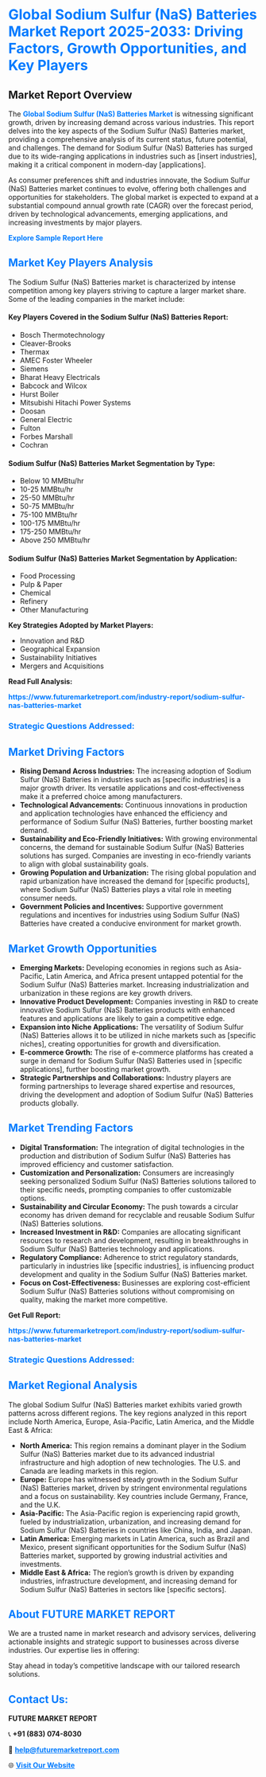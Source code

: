 <h1 style="color: #007BFF;">Global Sodium Sulfur (NaS) Batteries Market Report 2025-2033: Driving Factors, Growth Opportunities, and Key Players</h1>

<section id="overview">
<h2>Market Report Overview</h2>
<p>The <a href="https://www.futuremarketreport.com/industry-report/sodium-sulfur-nas-batteries-market" style="color: #007BFF; text-decoration: none;"><strong>Global Sodium Sulfur (NaS) Batteries Market</strong></a> is witnessing significant growth, driven by increasing demand across various industries. This report delves into the key aspects of the Sodium Sulfur (NaS) Batteries market, providing a comprehensive analysis of its current status, future potential, and challenges. The demand for Sodium Sulfur (NaS) Batteries has surged due to its wide-ranging applications in industries such as [insert industries], making it a critical component in modern-day [applications].</p>
<p>As consumer preferences shift and industries innovate, the Sodium Sulfur (NaS) Batteries market continues to evolve, offering both challenges and opportunities for stakeholders. The global market is expected to expand at a substantial compound annual growth rate (CAGR) over the forecast period, driven by technological advancements, emerging applications, and increasing investments by major players.</p>
</section>

<section id="overview">
<p><a href="https://www.futuremarketreport.com/request-sample/reportId=33074" style="color: #007BFF; text-decoration: none;"><strong>Explore Sample Report Here</strong></a></p>
</section>

<section id="key-players">
<h2 style="color: #007BFF;">Market Key Players Analysis</h2>
<p>The Sodium Sulfur (NaS) Batteries market is characterized by intense competition among key players striving to capture a larger market share. Some of the leading companies in the market include:</p>
<h4>Key Players Covered in the Sodium Sulfur (NaS) Batteries Report:</h4>
<ul><li>Bosch Thermotechnology</li><li>Cleaver-Brooks</li><li>Thermax</li><li>AMEC Foster Wheeler</li><li>Siemens</li><li>Bharat Heavy Electricals</li><li>Babcock and Wilcox</li><li>Hurst Boiler</li><li>Mitsubishi Hitachi Power Systems</li><li>Doosan</li><li>General Electric</li><li>Fulton</li><li>Forbes Marshall</li><li>Cochran</li></ul>
<h4>Sodium Sulfur (NaS) Batteries Market Segmentation by Type:</h4>
<ul><li>Below 10 MMBtu/hr</li><li>10-25 MMBtu/hr</li><li>25-50 MMBtu/hr</li><li>50-75 MMBtu/hr</li><li>75-100 MMBtu/hr</li><li>100-175 MMBtu/hr</li><li>175-250 MMBtu/hr</li><li>Above 250 MMBtu/hr</li></ul>

<h4>Sodium Sulfur (NaS) Batteries Market Segmentation by Application:</h4>
<ul><li>Food Processing</li><li>Pulp &amp; Paper</li><li>Chemical</li><li>Refinery</li><li>Other Manufacturing</li></ul>
<p><strong>Key Strategies Adopted by Market Players:</strong></p>
<ul>
<li>Innovation and R&D</li>
<li>Geographical Expansion</li>
<li>Sustainability Initiatives</li>
<li>Mergers and Acquisitions</li>
</ul>
</section>

<section>
<p><strong>Read Full Analysis: </strong></p><a href="https://www.futuremarketreport.com/industry-report/sodium-sulfur-nas-batteries-market" style="color: #007BFF; text-decoration: none;"><strong>https://www.futuremarketreport.com/industry-report/sodium-sulfur-nas-batteries-market</strong></a>
<h3 style="color: #007BFF;">Strategic Questions Addressed:</h3>
</section>

<section id="driving-factors">
<h2 style="color: #007BFF;">Market Driving Factors</h2>
<ul>
<li><strong>Rising Demand Across Industries:</strong> The increasing adoption of Sodium Sulfur (NaS) Batteries in industries such as [specific industries] is a major growth driver. Its versatile applications and cost-effectiveness make it a preferred choice among manufacturers.</li>
<li><strong>Technological Advancements:</strong> Continuous innovations in production and application technologies have enhanced the efficiency and performance of Sodium Sulfur (NaS) Batteries, further boosting market demand.</li>
<li><strong>Sustainability and Eco-Friendly Initiatives:</strong> With growing environmental concerns, the demand for sustainable Sodium Sulfur (NaS) Batteries solutions has surged. Companies are investing in eco-friendly variants to align with global sustainability goals.</li>
<li><strong>Growing Population and Urbanization:</strong> The rising global population and rapid urbanization have increased the demand for [specific products], where Sodium Sulfur (NaS) Batteries plays a vital role in meeting consumer needs.</li>
<li><strong>Government Policies and Incentives:</strong> Supportive government regulations and incentives for industries using Sodium Sulfur (NaS) Batteries have created a conducive environment for market growth.</li>
</ul>
</section>

<section id="growth-opportunities">
<h2 style="color: #007BFF;">Market Growth Opportunities</h2>
<ul>
<li><strong>Emerging Markets:</strong> Developing economies in regions such as Asia-Pacific, Latin America, and Africa present untapped potential for the Sodium Sulfur (NaS) Batteries market. Increasing industrialization and urbanization in these regions are key growth drivers.</li>
<li><strong>Innovative Product Development:</strong> Companies investing in R&D to create innovative Sodium Sulfur (NaS) Batteries products with enhanced features and applications are likely to gain a competitive edge.</li>
<li><strong>Expansion into Niche Applications:</strong> The versatility of Sodium Sulfur (NaS) Batteries allows it to be utilized in niche markets such as [specific niches], creating opportunities for growth and diversification.</li>
<li><strong>E-commerce Growth:</strong> The rise of e-commerce platforms has created a surge in demand for Sodium Sulfur (NaS) Batteries used in [specific applications], further boosting market growth.</li>
<li><strong>Strategic Partnerships and Collaborations:</strong> Industry players are forming partnerships to leverage shared expertise and resources, driving the development and adoption of Sodium Sulfur (NaS) Batteries products globally.</li>
</ul>
</section>

<section id="trending-factors">
<h2 style="color: #007BFF;">Market Trending Factors</h2>
<ul>
<li><strong>Digital Transformation:</strong> The integration of digital technologies in the production and distribution of Sodium Sulfur (NaS) Batteries has improved efficiency and customer satisfaction.</li>
<li><strong>Customization and Personalization:</strong> Consumers are increasingly seeking personalized Sodium Sulfur (NaS) Batteries solutions tailored to their specific needs, prompting companies to offer customizable options.</li>
<li><strong>Sustainability and Circular Economy:</strong> The push towards a circular economy has driven demand for recyclable and reusable Sodium Sulfur (NaS) Batteries solutions.</li>
<li><strong>Increased Investment in R&D:</strong> Companies are allocating significant resources to research and development, resulting in breakthroughs in Sodium Sulfur (NaS) Batteries technology and applications.</li>
<li><strong>Regulatory Compliance:</strong> Adherence to strict regulatory standards, particularly in industries like [specific industries], is influencing product development and quality in the Sodium Sulfur (NaS) Batteries market.</li>
<li><strong>Focus on Cost-Effectiveness:</strong> Businesses are exploring cost-efficient Sodium Sulfur (NaS) Batteries solutions without compromising on quality, making the market more competitive.</li>
</ul>
</section>

<section>
<p><strong>Get Full Report: </strong></p><a href="https://www.futuremarketreport.com/industry-report/sodium-sulfur-nas-batteries-market" style="color: #007BFF; text-decoration: none;"><strong>https://www.futuremarketreport.com/industry-report/sodium-sulfur-nas-batteries-market</strong></a>
<h3 style="color: #007BFF;">Strategic Questions Addressed:</h3>
</section>


<section id="regional-analysis">
<h2 style="color: #007BFF;">Market Regional Analysis</h2>
<p>The global Sodium Sulfur (NaS) Batteries market exhibits varied growth patterns across different regions. The key regions analyzed in this report include North America, Europe, Asia-Pacific, Latin America, and the Middle East & Africa:</p>
<ul>
<li><strong>North America:</strong> This region remains a dominant player in the Sodium Sulfur (NaS) Batteries market due to its advanced industrial infrastructure and high adoption of new technologies. The U.S. and Canada are leading markets in this region.</li>
<li><strong>Europe:</strong> Europe has witnessed steady growth in the Sodium Sulfur (NaS) Batteries market, driven by stringent environmental regulations and a focus on sustainability. Key countries include Germany, France, and the U.K.</li>
<li><strong>Asia-Pacific:</strong> The Asia-Pacific region is experiencing rapid growth, fueled by industrialization, urbanization, and increasing demand for Sodium Sulfur (NaS) Batteries in countries like China, India, and Japan.</li>
<li><strong>Latin America:</strong> Emerging markets in Latin America, such as Brazil and Mexico, present significant opportunities for the Sodium Sulfur (NaS) Batteries market, supported by growing industrial activities and investments.</li>
<li><strong>Middle East & Africa:</strong> The region’s growth is driven by expanding industries, infrastructure development, and increasing demand for Sodium Sulfur (NaS) Batteries in sectors like [specific sectors].</li>
</ul>
</section>

<footer>
<h2 style="color: #007BFF;">About FUTURE MARKET REPORT</h2>
<p>We are a trusted name in market research and advisory services, delivering actionable insights and strategic support to businesses across diverse industries. Our expertise lies in offering:</p>

<p>Stay ahead in today’s competitive landscape with our tailored research solutions.</p>

<h2 style="color: #007BFF;">Contact Us:</h2>
<p><strong>FUTURE MARKET REPORT</strong></p>
<p>📞 <strong>+91 (883) 074-8030</strong></p>
<p>📧 <strong><a href="mailto:help@futuremarketreport.com" style="color: #007BFF;">help@futuremarketreport.com</a></strong></p>
<p>🌐 <strong><a href="https://www.futuremarketreport.com/" style="color: #007BFF;">Visit Our Website</a></strong></p>
</footer>